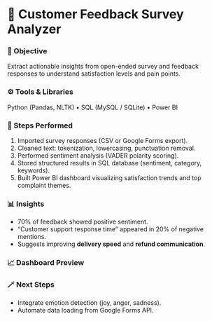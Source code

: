 # 💬 Customer Feedback Survey Analyzer

### 🧭 Objective
Extract actionable insights from open-ended survey and feedback responses to understand satisfaction levels and pain points.

### ⚙️ Tools & Libraries
Python (Pandas, NLTK) • SQL (MySQL / SQLite) • Power BI

### 🧠 Steps Performed
1. Imported survey responses (CSV or Google Forms export).  
2. Cleaned text: tokenization, lowercasing, punctuation removal.  
3. Performed sentiment analysis (VADER polarity scoring).  
4. Stored structured results in SQL database (sentiment, category, keywords).  
5. Built Power BI dashboard visualizing satisfaction trends and top complaint themes.

### 📊 Insights
- 70% of feedback showed positive sentiment.  
- “Customer support response time” appeared in 20% of negative mentions.  
- Suggests improving **delivery speed** and **refund communication**.

### 📈 Dashboard Preview


### 🪄 Next Steps
- Integrate emotion detection (joy, anger, sadness).  
- Automate data loading from Google Forms API.

